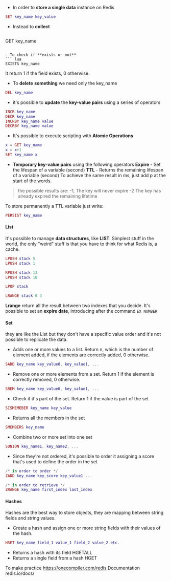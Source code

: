 -  In order to **store a single data** instance on Redis 
``` lua
SET key_name key_value
``` 

- Instead to **collect**
	``` lua
GET key_name
```

- To check if **exists or not**
``` lua
EXISTS key_name
```
It return 1 if the field exists, 0 otherwise.

- To **delete** **something** we need only the key_name
``` lua
DEL key_name
```
- it's possible to **update** the **key-value pairs** using a series of operators
``` lua
INCR key_name
DECR key_name
INCRBY key_name value
DECRBY key_name value
``` 
- It's possible to execute scripting with **Atomic Operations**
``` lua
x = GET key_name
x = x+1
SET key_name x
```

- **Temporary key-value pairs** using the following operators
**Expire** -  Set the lifespan of a variable (second)
**TTL** - Returns the remaining lifespan of a variable (second)
To achieve the same result in ms, just add p at the start of the words.

>the possible results are: 
>-1, The key will never expire
>-2  The key has already expired
>the remaining lifetime

To store permanently a TTL variable just write:
``` lua
PERSIST key_name
``` 

#### List
It's possible to manage **data structures**, like **LIST**.
Simplest stuff in the world, the only "weird" stuff is that you have to think for what Redis is, a cache.
``` lua
LPUSH stack 5
LPUSH stack 1

RPUSH stack 13
LPUSH stack 10

LPOP stack

LRANGE stack 0 3 
``` 
**Lrange** return all the result between two indexes that you decide.
It's possible to set an **expire date**, introducing after the command `EX NUMBER`
#### Set
they are like the List but they don't have a specific value order and it's not possible to replicate the data.

- Adds one or more values to a list. Return n, which is the number of element added, if the elements are correctly added, 0 otherwise.

``` lua
SADD key_name key_value0, key_value1, ...
```
- Remove one or more elements from a set. Return 1 if the element is correctly removed, 0 otherwise.
``` lua
SREM key_name key_value0, key_value1, ...
```
- Check if it's part of the set. Return 1 if the value is part of the set
``` lua
SISMEMEBER key_name key_value
```
- Returns all the members in the set
``` lua
SMEMBERS key_name
```
- Combine two or more set into one set
``` lua
SUNION key_name1, key_name2, ...
```
- Since they're not ordered, it's possible to order it assigning a score that's used to define the order in the set
``` lua
/* in order to order */
ZADD key_name key_score key_value1 ...

/* in order to retrieve */
ZRANGE key_name first_index last_index
```

#### Hashes
Hashes are the best way to store objects, they are mapping between string fields and string values.
- Create a hash and assign one or more string fields with their values of the hash.
 ``` lua
 HSET key_name field_1 value_1 field_2 value_2 etc.
 ```
 - Returns a hash with its field HGETALL
 - Returns a single field from a hash HGET

To make practice https://onecompiler.com/redis
Documentation redis.io/docs/